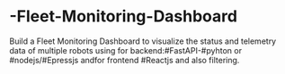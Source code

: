 # -Fleet-Monitoring-Dashboard
Build a Fleet Monitoring Dashboard to visualize the status and telemetry data of multiple robots using for backend:#FastAPI-#pyhton or #nodejs/#Epressjs andfor frontend #Reactjs and also filtering.
